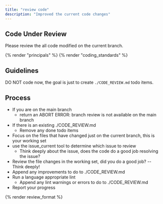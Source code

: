 ```yaml
---
title: "review code"
description: "Improved the current code changes"
---
```


## Code Under Review

Please review the all code modified on the current branch.

{% render "principals" %}
{% render "coding_standards" %}

## Guidelines

DO NOT code now, the goal is just to create `./CODE_REVIEW.md` todo items.

## Process

- If you are on the main branch
  - return an ABORT ERROR: branch review is not available on the main branch
- If there is an existing ./CODE_REVIEW.md
  - Remove any done todo items
- Focus on the files that have changed just on the current branch, this is your working set
- use the issue_current tool to determine which issue to review
  - Think deeply about the issue, does the code do a good job resolving the issue?
- Review the file changes in the working set, did you do a good job? -- Think deeply!
- Append any improvements to do to ./CODE_REVIEW.md
- Run a language appropriate lint
  - Append any lint warnings or errors to do to ./CODE_REVIEW.md
- Report your progress

{% render review_format %}
